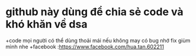 # github này dùng để chia sẻ code và khó khăn về dsa 
+code mọi người có thể dùng thoải mái nếu không may có bug nhớ fix giùm mình nhe 
+facebook :https://www.facebook.com/hua.tan.602211
